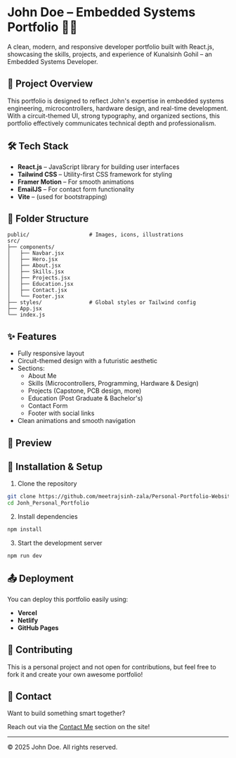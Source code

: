 # John Doe – Embedded Systems Portfolio 👨‍💻

A clean, modern, and responsive developer portfolio built with React.js, showcasing the skills, projects, and experience of Kunalsinh Gohil – an Embedded Systems Developer.

## 🚀 Project Overview

This portfolio is designed to reflect John's expertise in embedded systems engineering, microcontrollers, hardware design, and real-time development. With a circuit-themed UI, strong typography, and organized sections, this portfolio effectively communicates technical depth and professionalism.

## 🛠 Tech Stack

- **React.js** – JavaScript library for building user interfaces
- **Tailwind CSS** – Utility-first CSS framework for styling
- **Framer Motion** – For smooth animations
- **EmailJS** – For contact form functionality
- **Vite** – (used for bootstrapping)

## 📂 Folder Structure

```
public/                   # Images, icons, illustrations
src/
├── components/
│   ├── Navbar.jsx
│   ├── Hero.jsx
│   ├── About.jsx
│   ├── Skills.jsx
│   ├── Projects.jsx
│   ├── Education.jsx
│   ├── Contact.jsx
│   └── Footer.jsx
├── styles/               # Global styles or Tailwind config
├── App.jsx
└── index.js
```

## ✨ Features

- Fully responsive layout
- Circuit-themed design with a futuristic aesthetic
- Sections:
  - About Me
  - Skills (Microcontrollers, Programming, Hardware & Design)
  - Projects (Capstone, PCB design, more)
  - Education (Post Graduate & Bachelor's)
  - Contact Form
  - Footer with social links
- Clean animations and smooth navigation

## 📸 Preview

## 🔧 Installation & Setup

1. Clone the repository

```bash
git clone https://github.com/meetrajsinh-zala/Personal-Portfolio-Website
cd Jonh_Personal_Portfolio
```

2. Install dependencies

```bash
npm install
```

3. Start the development server

```bash
npm run dev
```

## 📤 Deployment

You can deploy this portfolio easily using:

- **Vercel**
- **Netlify**
- **GitHub Pages**

## 🤝 Contributing

This is a personal project and not open for contributions, but feel free to fork it and create your own awesome portfolio!

## 📧 Contact

Want to build something smart together?

Reach out via the [Contact Me](#contact) section on the site!

---

© 2025 John Doe. All rights reserved.
